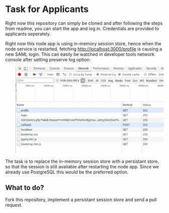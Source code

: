 Task for Applicants
===================

Right now this repository can simply be cloned and after following the steps from readme, you can start the app and log in. Credentials are provided to applicants seperately.

Right now this node app is using in-memory session store, hence when the node service is restarted, fetching [http://localhost:3000/profile](http://localhost:3000/profile) is causing a new SAML login. This can easily be watched in developer tools network console after setting preserve log option:

![](./devtools-network.png)

The task is to replace the in-memory session store with a persistant store, so that the session is still available after restarting the node app. Since we already use PostgreSQL this would be the preferred option.


What to  do?
------------

Fork this repository, implement a persistant session store and send a pull request.

